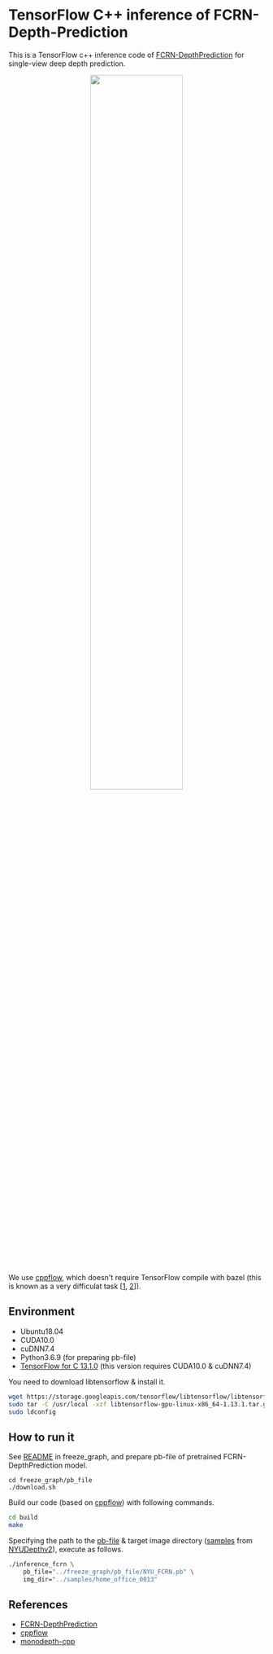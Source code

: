 # TensorFlow C++ inference of FCRN-Depth-Prediction
This is a TensorFlow c++ inference code of [FCRN-DepthPrediction](https://github.com/iro-cp/FCRN-DepthPrediction) for single-view deep depth prediction.

<p align="center">
    <img src='https://github.com/syinari0123/FCRN-DepthPrediction-cpp/blob/master/view/demo.gif' width=60%/></a>
</p>

We use [cppflow](https://github.com/serizba/cppflow), which doesn't require TensorFlow compile with bazel (this is known as a very difficulat task [[1](https://github.com/yan99033/monodepth-cpp/tree/master/Tensorflow_build_instructions), [2](https://github.com/muskie82/CNN-DSO)]).

## Environment
- Ubuntu18.04
- CUDA10.0
- cuDNN7.4
- Python3.6.9 (for preparing pb-file)
- [TensorFlow for C 13.1.0](https://www.tensorflow.org/install/lang_c) (this version requires CUDA10.0 & cuDNN7.4)

You need to download libtensorflow & install it.
```sh
wget https://storage.googleapis.com/tensorflow/libtensorflow/libtensorflow-gpu-linux-x86_64-1.13.1.tar.gz
sudo tar -C /usr/local -xzf libtensorflow-gpu-linux-x86_64-1.13.1.tar.gz
sudo ldconfig
```

## How to run it
See [README](https://github.com/syinari0123/FCRN-DepthPrediction-cpp/tree/master/freeze_graph) in freeze_graph, and prepare pb-file of pretrained FCRN-DepthPrediction model.
```
cd freeze_graph/pb_file
./download.sh
```
Build our code (based on [cppflow](https://github.com/serizba/cppflow)) with following commands.
```sh
cd build
make
```
Specifying the path to the [pb-file](https://github.com/syinari0123/FCRN-DepthPrediction-cpp/tree/master/freeze_graph/pb_file) & target image directory ([samples](https://github.com/syinari0123/FCRN-DepthPrediction-cpp/tree/master/samples) from [NYUDepthv2](https://cs.nyu.edu/~silberman/datasets/nyu_depth_v2.html)), execute as follows.
```sh
./inference_fcrn \
    pb_file="../freeze_graph/pb_file/NYU_FCRN.pb" \
    img_dir="../samples/home_office_0013"
```

## References
- [FCRN-DepthPrediction](https://github.com/iro-cp/FCRN-DepthPrediction)
- [cppflow](https://github.com/serizba/cppflow)
- [monodepth-cpp](https://github.com/yan99033/monodepth-cpp)